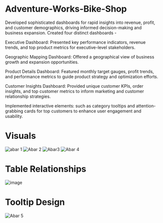 # Adventure-Works-Bike-Shop

Developed sophisticated dashboards for rapid insights into revenue, profit, and customer demographics, driving informed decision-making and business expansion. Created four distinct dashboards -

Executive Dashboard: Presented key performance indicators, revenue trends, and top product metrics for executive-level stakeholders.

Geographic Mapping Dashboard: Offered a geographical view of business growth and expansion opportunities.

Product Details Dashboard: Featured monthly target gauges, profit trends, and performance metrics to guide product strategy and optimization efforts.

Customer Insights Dashboard: Provided unique customer KPIs, order insights, and top customer metrics to inform marketing and customer relationship strategies.

Implemented interactive elements: such as category tooltips and attention-grabbing cards for top customers to enhance user engagement and usability.

# Visuals

![abar 1](https://github.com/Surjendud4/Adventure-Works-Bike-Shop-/assets/168835348/76887f32-e4e5-4246-aa73-002b8c1da40a)
![Abar 2](https://github.com/Surjendud4/Adventure-Works-Bike-Shop-/assets/168835348/a4b63c40-3758-4da8-be47-052caf6060f3)
![Abar3](https://github.com/Surjendud4/Adventure-Works-Bike-Shop-/assets/168835348/d7eeba5f-c110-492f-9d9a-81fe873f0c07)
![Abar 4](https://github.com/Surjendud4/Adventure-Works-Bike-Shop-/assets/168835348/170e03fa-dfac-4f30-8e31-d55d7a671782)

# Table Relationships

![image](https://github.com/user-attachments/assets/014b4752-c614-4340-9bb6-931d181b485f)


# Tooltip Design

![Abar 5](https://github.com/Surjendud4/Adventure-Works-Bike-Shop-/assets/168835348/e6227a94-2e56-4b1a-bfa1-2a551f2998b3)




